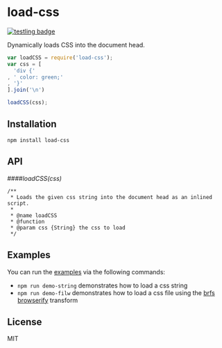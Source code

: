# load-css

[![testling badge](https://ci.testling.com/thlorenz/load-css.png)](https://ci.testling.com/thlorenz/load-css)

Dynamically loads CSS into the document head.

```js
var loadCSS = require('load-css');
var css = [
  'div {'
, ' color: green;'
, '}'
].join('\n')

loadCSS(css);
```

## Installation

    npm install load-css

## API

####*loadCSS(css)*

```
/**
 * Loads the given css string into the document head as an inlined script.
 * 
 * @name loadCSS
 * @function
 * @param css {String} the css to load
 */
```

## Examples

You can run the [examples](https://github.com/thlorenz/load-css/tree/master/examples) via the following commands:

- `npm run demo-string` demonstrates how to load a css string
- `npm run demo-filw` demonstrates how to load a css file using the [brfs](https://github.com/substack/brfs) [browserify](https://github.com/substack/node-browserify) transform

## License

MIT
